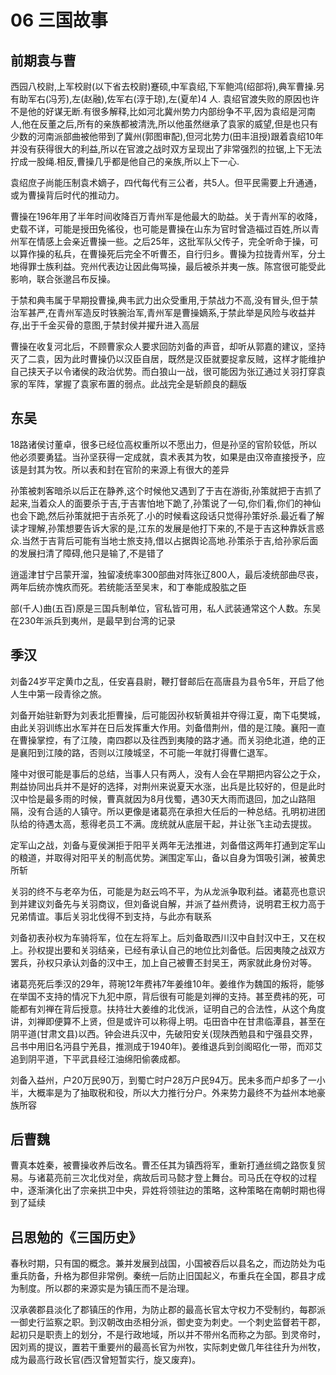 # 06 三国故事

## 前期袁与曹

西园八校尉,上军校尉(以下省去校尉)蹇硕,中军袁绍,下军鲍鸿(绍部将),典军曹操.另有助军右(冯芳),左(赵融),佐军右(淳于琼),左(夏牟)4 人.
袁绍官渡失败的原因也许不是他的好谋无断.有很多解释,比如河北冀州势力内部纷争不平,因为袁绍是河南人,他在反董之后,所有的亲族都被清洗,所以他虽然继承了袁家的威望,但是也只有少数的河南派部曲被他带到了冀州(郭图审配),但河北势力(田丰沮授)跟着袁绍10年并没有获得很大的利益,所以在官渡之战时双方呈现出了非常强烈的拉锯,上下无法拧成一股绳.相反,曹操几乎都是他自己的亲族,所以上下一心.

袁绍庶子尚能压制袁术嫡子，四代每代有三公者，共5人。但平民需要上升通通，或为曹操背后时代的推动力。

曹操在196年用了半年时间收降百万青州军是他最大的助益。关于青州军的收降，史载不详，可能是授田免徭役，也可能是曹操在山东为官时曾造福过百姓,所以青州军在情感上会亲近曹操一些。之后25年，这批军队父传子，完全听命于操，可以算作操的私兵，在曹操死后完全不听曹丕，自行归乡。曹操为拉拢青州军，分土地得罪士族利益。兖州代表边让因此侮骂操，最后被杀并夷一族。陈宫很可能受此影响，联合张邈吕布反操。

于禁和典韦属于早期投曹操,典韦武力出众受重用,于禁战力不高,没有冒头,但于禁治军甚严,在青州军造反时铁腕治军,青州军是曹操嫡系,于禁此举是风险与收益并存,出于千金买骨的意图,于禁封侯并擢升进入高层

曹操在收复河北后，不顾曹家众人要求回防刘备的声音，却听从郭嘉的建议，坚持灭了二袁，因为此时曹操仍以汉臣自居，既然是汉臣就要捉拿反贼，这样才能维护自己挟天子以令诸侯的政治优势。而白狼山一战，很可能因为张辽通过关羽打穿袁家的军阵，掌握了袁家布置的弱点。此战完全是斩颜良的翻版

## 东吴

18路诸侯讨董卓，很多已经位高权重所以不愿出力，但是孙坚的官阶较低，所以他必须要勇猛。当孙坚获得一定成就，袁术表其为牧，如果是由汉帝直接授予，应该是封其为牧。所以表和封在官阶的来源上有很大的差异

孙策被刺客暗杀以后正在静养,这个时候他又遇到了于吉在游街,孙策就把于吉抓了起来,当着众人的面要杀于吉,于吉害怕地下跪了,孙策说了一句,你们看,你们的神仙也会下跪,然后孙策就把于吉杀死了.小的时候看这段话只觉得孙策好杀.最近看了解读才理解,孙策想要告诉大家的是,江东的发展是他打下来的,不是于吉这种靠妖言惑众.当然于吉背后可能有当地士旅支持,借以占据舆论高地.孙策杀于吉,给孙家后面的发展扫清了障碍,他只是输了,不是错了

逍遥津甘宁吕蒙开溜，独留凌统率300部曲对阵张辽800人，最后凌统部曲尽丧，两年后统亦愧疚而死。若统能活至吴末，和丁奉能成股肱之臣

部(千人)曲(五百)原是三国兵制单位，官私皆可用，私人武装通常这个人数。东吴在230年派兵到夷州，是最早到台湾的记录

## 季汉

刘备24岁平定黄巾之乱，任安喜县尉，鞭打督邮后在高唐县为县令5年，开启了他人生中第一段青徐之旅。

刘备开始驻新野为刘表北拒曹操，后可能因孙权斩黄祖并夺得江夏，南下屯樊城，由此关羽训练出水军并在日后发挥重大作用。刘备借荆州，借的是江陵。襄阳一直在曹操掌控，有了江陵，南四郡以及往西到夷陵的路才通。而关羽绝北道，绝的正是襄阳到江陵的路，否则以江陵城坚，不可能一年就打得曹仁退军。

隆中对很可能是事后的总结，当事人只有两人，没有人会在早期把内容公之于众，荆益协同出兵并不是好的选择，对荆州来说夏天水涨，出兵是比较好的，但是此时汉中恰是最多雨的时候，曹真就因为8月伐蜀，遇30天大雨而退回，加之山路阻隔，没有合适的人镇守。所以更像是诸葛亮在承担大任后的一种总结。孔明初进团队给的待遇太高，惹得老员工不满。庞统就从底层干起，并让张飞主动去提拔。

定军山之战，刘备与夏侯渊拒于阳平关两年无法推进，刘备借这两年打通到定军山的粮道，并取得对阳平关的制高优势。渊围定军山，备以自身为饵吸引渊，被黄忠所斩

关羽的终不与老卒为伍，可能是为赵云呜不平，为从龙派争取利益。诸葛亮也意识到并建议刘备先与关羽商议，但刘备说自解，并派了益州费诗，说明君王权力高于兄弟情谊。事后关羽北伐得不到支持，与此亦有联系

刘备初表孙权为车骑将军，位在左将军上。后刘备取西川汉中自封汉中王，又在权上。孙权提出要和关羽结亲，已经有承认自己的地位比刘备低。后因夷陵之战双方罢兵，孙权只承认刘备的汉中王，加上自己被曹丕封吴王，两家就此身份对等。

诸葛亮死后季汉的29年，蒋琬12年费袆7年姜维10年。姜维作为魏国的叛将，能够在举国不支持的情况下九犯中原，背后很有可能是刘禅的支持。甚至费袆的死，可能都有刘禅在背后授意。扶持壮大姜维的北伐派，证明自己的合法性，从这个角度讲，刘禅即便算不上贤，但是或许可以称得上明。屯田沓中在甘肃临潭县，甚至在阴平道(甘肃文县)以西。钟会进兵汉中，先破阳安关(现陕西勉县和宁强县交界，吕书中用旧名沔县宁羌县，推测成于1940年)。姜维退兵到剑阁昭化一带，而邓艾追到阴平道，下平武县经江油绵阳偷袭成都。

刘备入益州，户20万民90万，到蜀亡时户28万户民94万。民未多而户却多了一小半，大概率是为了抽取税和役，所以大力推行分户。外来势力最终不为益州本地豪族所容

## 后曹魏

曹真本姓秦，被曹操收养后改名。曹丕任其为镇西将军，重新打通丝绸之路恢复贸易。与诸葛亮前三次北伐对垒，病故后司马懿才登上舞台。司马氏在夺权的过程中，逐渐演化出了宗亲拱卫中央，异姓将领驻边的策略，这种策略在南朝时期也得到了延续

## 吕思勉的《三国历史》

春秋时期，只有国的概念。兼并发展到战国，小国被吞后以县名之，而边防处为屯重兵防备，升格为郡但非常例。秦统一后防止旧国起义，布重兵在全国，郡县才成为制度。所以郡的来源实是为镇压而不是治理。

汉承袭郡县淡化了郡镇压的作用，为防止郡的最高长官太守权力不受制约，每郡派一御史行监察之职。到汉朝改由丞相分派，御史变为刺史。一个刺史监督若干郡，起初只是职责上的划分，不是行政地域，所以并不带州名而称之为部。到灵帝时，因刘焉的提议，置若干重要州的最高长官为州牧，实际刺史做几年往往升为州牧，成为最高行政长官(西汉曾短暂实行，旋又废弃)。
